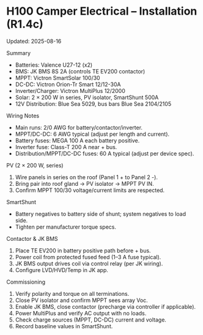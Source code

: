 # H100 Camper Electrical – Installation (R1.4c)

Updated: 2025-08-16

Summary
- Batteries: Valence U27-12 (x2)
- BMS: JK BMS 8S 2A (controls TE EV200 contactor)
- MPPT: Victron SmartSolar 100/30
- DC-DC: Victron Orion-Tr Smart 12/12-30A
- Inverter/Charger: Victron MultiPlus 12/2000
- Solar: 2 × 200 W in series, PV isolator, SmartShunt 500A
- 12V Distribution: Blue Sea 5029, bus bars Blue Sea 2104/2105

Wiring Notes
- Main runs: 2/0 AWG for battery/contactor/inverter.
- MPPT/DC-DC: 6 AWG typical (adjust per length and current).
- Battery fuses: MEGA 100 A each battery positive.
- Inverter fuse: Class-T 200 A near + bus.
- Distribution/MPPT/DC-DC fuses: 60 A typical (adjust per device spec).

PV (2 × 200 W, series)
1. Wire panels in series on the roof (Panel 1 + to Panel 2 -).
2. Bring pair into roof gland → PV isolator → MPPT PV IN.
3. Confirm MPPT 100/30 voltage/current limits are respected.

SmartShunt
- Battery negatives to battery side of shunt; system negatives to load side.
- Tighten per manufacturer torque specs.

Contactor & JK BMS
1. Place TE EV200 in battery positive path before + bus.
2. Power coil from protected fused feed (1–3 A fuse typical).
3. JK BMS output drives coil via control relay (per JK wiring).
4. Configure LVD/HVD/Temp in JK app.

Commissioning
1. Verify polarity and torque on all terminations.
2. Close PV isolator and confirm MPPT sees array Voc.
3. Enable JK BMS, close contactor (precharge via controller if applicable).
4. Power MultiPlus and verify AC output with no loads.
5. Check charge sources (MPPT, DC-DC) current and voltage.
6. Record baseline values in SmartShunt.
